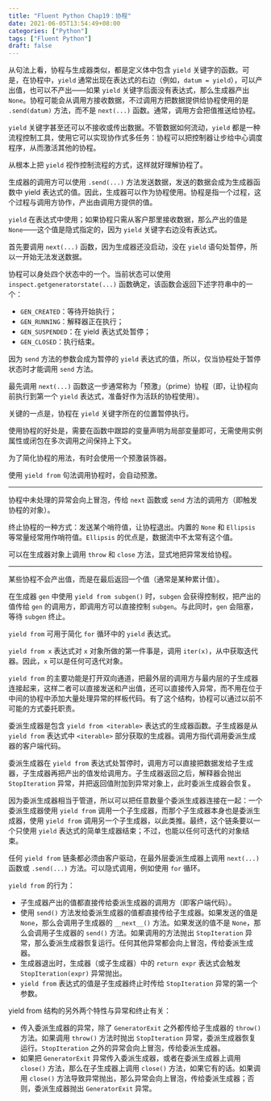```yaml
---
title: "Fluent Python Chap19：协程"
date: 2021-06-05T13:54:49+08:00
categories: ["Python"]
tags: ["Fluent Python"]
draft: false
---
```


从句法上看，协程与生成器类似，都是定义体中包含 `yield` 关键字的函数。可是，在协程中，`yield` 通常出现在表达式的右边（例如，`datum = yield`），可以产出值，也可以不产出——如果 `yield` 关键字后面没有表达式，那么生成器产出 `None`。协程可能会从调用方接收数据，不过调用方把数据提供给协程使用的是 `.send(datum)` 方法，而不是 `next(...)` 函数。通常，调用方会把值推送给协程。

`yield` 关键字甚至还可以不接收或传出数据。不管数据如何流动，`yield` 都是一种流程控制工具，使用它可以实现协作式多任务：协程可以把控制器让步给中心调度程序，从而激活其他的协程。

从根本上把 `yield` 视作控制流程的方式，这样就好理解协程了。

<!--more-->

生成器的调用方可以使用 `.send(...)` 方法发送数据，发送的数据会成为生成器函数中 yield 表达式的值。因此，生成器可以作为协程使用。协程是指一个过程，这个过程与调用方协作，产出由调用方提供的值。

`yield` 在表达式中使用；如果协程只需从客户那里接收数据，那么产出的值是 `None`——这个值是隐式指定的，因为 `yield` 关键字右边没有表达式。

首先要调用 `next(...)` 函数，因为生成器还没启动，没在 `yield` 语句处暂停，所以一开始无法发送数据。

协程可以身处四个状态中的一个。当前状态可以使用 `inspect.getgeneratorstate(...)` 函数确定，该函数会返回下述字符串中的一个：

- `GEN_CREATED`：等待开始执行；
- `GEN_RUNNING`：解释器正在执行；
- `GEN_SUSPENDED`：在 yield 表达式处暂停；
- `GEN_CLOSED`：执行结束。

因为 `send` 方法的参数会成为暂停的 `yield` 表达式的值，所以，仅当协程处于暂停状态时才能调用 `send` 方法。

最先调用 `next(...)` 函数这一步通常称为「预激」（prime）协程（即，让协程向前执行到第一个 `yield` 表达式，准备好作为活跃的协程使用）。

关键的一点是，协程在 `yield` 关键字所在的位置暂停执行。

使用协程的好处是，需要在函数中跟踪的变量声明为局部变量即可，无需使用实例属性或闭包在多次调用之间保持上下文。

为了简化协程的用法，有时会使用一个预激装饰器。

使用 `yield from` 句法调用协程时，会自动预激。

---

协程中未处理的异常会向上冒泡，传给 `next` 函数或 `send` 方法的调用方（即触发协程的对象）。

终止协程的一种方式：发送某个哨符值，让协程退出。内置的 `None` 和 `Ellipsis` 等常量经常用作哨符值。`Ellipsis` 的优点是，数据流中不太常有这个值。

可以在生成器对象上调用 `throw` 和 `close` 方法，显式地把异常发给协程。

---

某些协程不会产出值，而是在最后返回一个值（通常是某种累计值）。

在生成器 `gen` 中使用 `yield from subgen()` 时，`subgen` 会获得控制权，把产出的值传给 `gen` 的调用方，即调用方可以直接控制 `subgen`。与此同时，`gen` 会阻塞，等待 `subgen` 终止。

`yield from` 可用于简化 `for` 循环中的 `yield` 表达式。

`yield from x` 表达式对 `x` 对象所做的第一件事是，调用 `iter(x)`，从中获取迭代器。因此，`x` 可以是任何可迭代对象。

`yield from` 的主要功能是打开双向通道，把最外层的调用方与最内层的子生成器连接起来，这样二者可以直接发送和产出值，还可以直接传入异常，而不用在位于中间的协程中添加大量处理异常的样板代码。有了这个结构，协程可以通过以前不可能的方式委托职责。

委派生成器是包含 `yield from <iterable>` 表达式的生成器函数。子生成器是从 `yield from` 表达式中 `<iterable>` 部分获取的生成器。调用方指代调用委派生成器的客户端代码。

委派生成器在 `yield from` 表达式处暂停时，调用方可以直接把数据发给子生成器，子生成器再把产出的值发给调用方。子生成器返回之后，解释器会抛出 `StopIteration` 异常，并把返回值附加到异常对象上，此时委派生成器会恢复。

因为委派生成器相当于管道，所以可以把任意数量个委派生成器连接在一起：一个委派生成器使用 `yield from` 调用一个子生成器，而那个子生成器本身也是委派生成器，使用 `yield from` 调用另一个子生成器，以此类推。最终，这个链条要以一个只使用 `yield` 表达式的简单生成器结束；不过，也能以任何可迭代的对象结束。

任何 `yield from` 链条都必须由客户驱动，在最外层委派生成器上调用 `next(...)` 函数或 `.send(...)` 方法。可以隐式调用，例如使用 `for` 循环。

`yield from` 的行为：

- 子生成器产出的值都直接传给委派生成器的调用方（即客户端代码）。
-  使用 `send()` 方法发给委派生成器的值都直接传给子生成器。如果发送的值是 `None`，那么会调用子生成器的 `__next__()` 方法。如果发送的值不是 `None`，那么会调用子生成器的 `send()` 方法。如果调用的方法抛出 `StopIteration` 异常，那么委派生成器恢复运行。任何其他异常都会向上冒泡，传给委派生成器。
-  生成器退出时，生成器（或子生成器）中的 `return expr` 表达式会触发 `StopIteration(expr)` 异常抛出。
- `yield from` 表达式的值是子生成器终止时传给 `StopIteration` 异常的第一个参数。

yield from 结构的另外两个特性与异常和终止有关：

-  传入委派生成器的异常，除了 `GeneratorExit` 之外都传给子生成器的 `throw()` 方法。如果调用 `throw()` 方法时抛出 `StopIteration` 异常，委派生成器恢复运行。`StopIteration` 之外的异常会向上冒泡，传给委派生成器。
-  如果把 `GeneratorExit` 异常传入委派生成器，或者在委派生成器上调用 `close()` 方法，那么在子生成器上调用 `close()` 方法，如果它有的话。如果调用 `close()` 方法导致异常抛出，那么异常会向上冒泡，传给委派生成器；否则，委派生成器抛出 `GeneratorExit` 异常。

